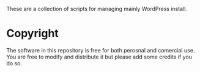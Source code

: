 These are a collection of scripts for managing mainly WordPress install.

Copyright
=========

The software in this repository is free for both perosnal and comercial use. You are free to modify and distribute it but please add some credits if you do so.
